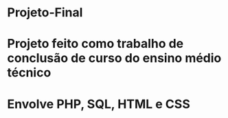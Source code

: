 # Projeto-Final
# Projeto feito como trabalho de conclusão de curso do ensino médio técnico
# Envolve PHP, SQL, HTML e CSS
